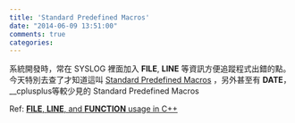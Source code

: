 ```yaml
---
title: 'Standard Predefined Macros'
date: "2014-06-09 13:51:00"
comments: true
categories: 
---
```

系統開發時，常在 SYSLOG 裡面加入 __FILE__, __LINE__ 等資訊方便追蹤程式出錯的點。今天特別去查了才知道這叫 [Standard Predefined Macros](http://gcc.gnu.org/onlinedocs/cpp/Standard-Predefined-Macros.html) ，另外甚至有 __DATE__，__cplusplus等較少見的 Standard Predefined Macros

Ref: [__FILE__, __LINE__, and __FUNCTION__ usage in C++](http://stackoverflow.com/questions/597078/file-line-and-function-usage-in-c)